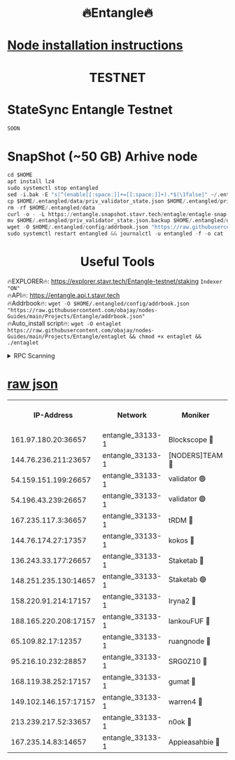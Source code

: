 <h1 align="center"> 🔥Entangle🔥</h1>

[Node installation instructions](https://github.com/obajay/nodes-Guides/tree/main/Projects/Entangle)
=

<h1 align="center"> TESTNET</h1>

# StateSync Entangle Testnet
```python
SOON
```
# SnapShot (~50 GB) Arhive node
```python
cd $HOME
apt install lz4
sudo systemctl stop entangled
sed -i.bak -E "s|^(enable[[:space:]]+=[[:space:]]+).*$|\1false|" ~/.entangled/config/config.toml
cp $HOME/.entangled/data/priv_validator_state.json $HOME/.entangled/priv_validator_state.json.backup
rm -rf $HOME/.entangled/data
curl -o - -L https://entangle.snapshot.stavr.tech/entagle/entagle-snap.tar.lz4 | lz4 -c -d - | tar -x -C $HOME/.entangled --strip-components 2
mv $HOME/.entangled/priv_validator_state.json.backup $HOME/.entangled/data/priv_validator_state.json
wget -O $HOME/.entangled/config/addrbook.json "https://raw.githubusercontent.com/obajay/nodes-Guides/main/Projects/Entangle/addrbook.json"
sudo systemctl restart entangled && journalctl -u entangled -f -o cat
```
 <h1 align="center"> Useful Tools</h1>
 
🔥EXPLORER🔥: https://explorer.stavr.tech/Entangle-testnet/staking        `Indexer "ON"` \
🔥API🔥:      https://entangle.api.t.stavr.tech \
🔥Addrbook🔥: ```wget -O $HOME/.entangled/config/addrbook.json "https://raw.githubusercontent.com/obajay/nodes-Guides/main/Projects/Entangle/addrbook.json"``` \
🔥Auto_install script🔥:  `wget -O entaglet https://raw.githubusercontent.com/obajay/nodes-Guides/main/Projects/Entangle/entaglet && chmod +x entaglet && ./entaglet`


<details>
<summary>RPC Scanning</summary>

<h2 align="center"> We scan nodes in real time every 4 hours. And we provide the final result of RPC endpoints.
We cannot influence the operation of these nodes in any way. </h2>


```python
If Voting Power is higher than 0 --> then the Node is a validator of the network and may be subject to attack and be a potential threat to the chain.
```
```python
We marked such validators with a red symbol
```

</details>

[raw json](https://rpc-check.entangt.stavr.tech/entangt/rpc-entangt-result.json)
=


<table><tr><th>IP-Address</th><th>Network</th><th>Moniker</th><th>Latest Block Height</th><th>Earliest Block Height</th><th>Catching Up</th><th>Tx Index</th><th>Voting Power</th><th>Scan Time</th></tr><tr><td>161.97.180.20:36657</td><td>entangle_33133-1</td><td>Blockscope 🔴</td><td>1157085</td><td>1</td><td>False</td><td>off</td><td>259586473635098</td><td>2023-12-16T22:42:39.915614947UTC</td></tr><tr><td>144.76.236.211:23657</td><td>entangle_33133-1</td><td>[NODERS]TEAM 🔴</td><td>1157087</td><td>1</td><td>False</td><td>off</td><td>47049700500000000</td><td>2023-12-16T22:42:52.139834641UTC</td></tr><tr><td>54.159.151.199:26657</td><td>entangle_33133-1</td><td>validator 🟢</td><td>1157088</td><td>1</td><td>False</td><td>on</td><td>0</td><td>2023-12-16T22:42:59.429756668UTC</td></tr><tr><td>54.196.43.239:26657</td><td>entangle_33133-1</td><td>validator 🟢</td><td>1112137</td><td>1</td><td>False</td><td>on</td><td>0</td><td>2023-12-16T22:43:00.076923115UTC</td></tr><tr><td>167.235.117.3:36657</td><td>entangle_33133-1</td><td>tRDM 🔴</td><td>1157089</td><td>1</td><td>False</td><td>on</td><td>56719660338000</td><td>2023-12-16T22:43:03.026332027UTC</td></tr><tr><td>144.76.174.27:17357</td><td>entangle_33133-1</td><td>kokos 🔴</td><td>1157086</td><td>145001</td><td>False</td><td>on</td><td>89890100000000</td><td>2023-12-16T22:42:49.343488156UTC</td></tr><tr><td>136.243.33.177:26657</td><td>entangle_33133-1</td><td>Staketab 🔴</td><td>1157087</td><td>660001</td><td>False</td><td>on</td><td>23111111100000</td><td>2023-12-16T22:42:54.486502716UTC</td></tr><tr><td>148.251.235.130:14657</td><td>entangle_33133-1</td><td>Staketab 🟢</td><td>1157085</td><td>660801</td><td>False</td><td>on</td><td>0</td><td>2023-12-16T22:42:39.579781887UTC</td></tr><tr><td>158.220.91.214:17157</td><td>entangle_33133-1</td><td>Iryna2 🔴</td><td>1157088</td><td>704001</td><td>False</td><td>on</td><td>176890937000019</td><td>2023-12-16T22:43:00.419787462UTC</td></tr><tr><td>188.165.220.208:17157</td><td>entangle_33133-1</td><td>lankouFUF 🔴</td><td>1157086</td><td>725001</td><td>False</td><td>on</td><td>180899900000002</td><td>2023-12-16T22:42:44.977788047UTC</td></tr><tr><td>65.109.82.17:12357</td><td>entangle_33133-1</td><td>ruangnode 🔴</td><td>1157085</td><td>806001</td><td>False</td><td>off</td><td>252606232826436</td><td>2023-12-16T22:42:40.311076507UTC</td></tr><tr><td>95.216.10.232:28857</td><td>entangle_33133-1</td><td>SRG0Z10 🔴</td><td>1157084</td><td>842001</td><td>False</td><td>off</td><td>9999999000000</td><td>2023-12-16T22:42:37.270890789UTC</td></tr><tr><td>168.119.38.252:17157</td><td>entangle_33133-1</td><td>gumat 🔴</td><td>1157086</td><td>962001</td><td>False</td><td>on</td><td>253013548351851</td><td>2023-12-16T22:42:44.689239473UTC</td></tr><tr><td>149.102.146.157:17157</td><td>entangle_33133-1</td><td>warren4 🔴</td><td>1157087</td><td>1054001</td><td>False</td><td>on</td><td>151480740514179</td><td>2023-12-16T22:42:51.817821015UTC</td></tr><tr><td>213.239.217.52:33657</td><td>entangle_33133-1</td><td>n0ok 🔴</td><td>1157088</td><td>1057088</td><td>False</td><td>off</td><td>46574292273662988</td><td>2023-12-16T22:42:58.803496876UTC</td></tr><tr><td>167.235.14.83:14657</td><td>entangle_33133-1</td><td>Appieasahbie 🔴</td><td>1157088</td><td>1076001</td><td>False</td><td>on</td><td>44568809900999996</td><td>2023-12-16T22:43:00.705600472UTC</td></tr></table>
